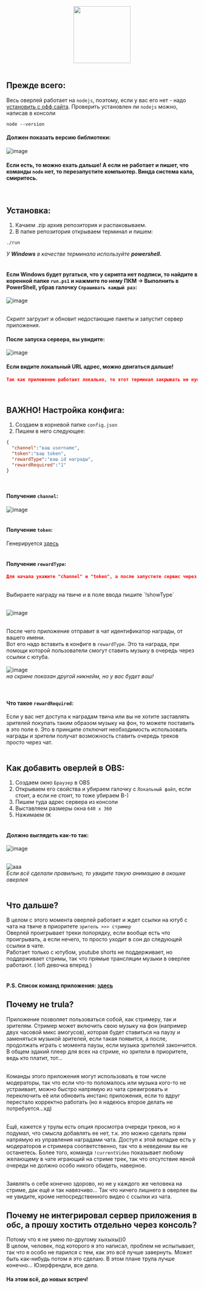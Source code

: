 <div align="center">
  <img src="https://github.com/supchyan/kimi-music-obs/assets/123704468/04b49f24-2f25-47a5-8a87-d5eac141359e" height="150" />
</div>
<br/>

## Прежде всего:
Весь оверлей работает на `nodejs`, поэтому, если у вас его нет - надо [установить с офф сайта](https://nodejs.org/en). Проверить установлен ли `nodejs` можно, написав в консоли
```
node --version
```
#### Должен показать версию библиотеки:
![image](https://github.com/supchyan/kimi-music-obs/assets/123704468/8c959592-fc39-4211-ad79-5d7590537e23)

#### Если есть, то можно ехать дальше! А если не работает и пишет, что команды `node` нет, то перезапустите компьютер. Винда система кала, смиритесь.
<br/>

## Установка:
1. Качаем .zip архив репозитория и распаковываем.
2. В папке репозитория открываем терминал и пишем:
```
./run
```
*У **Windows** в качестве терминала используйте **powershell.*** <br/><br/>

#### Если Windows будет ругаться, что у скрипта нет подписи, то найдите в коренной папке `run.ps1` и нажмите по нему ПКМ -> Выполнить в PowerShell, убрав галочку `Спрашивать каждый раз`:
![image](https://github.com/supchyan/kimi-music-obs/assets/123704468/9b26d119-adb7-4deb-9057-6b7196f5b083)
<br/><br/>

Скрипт загрузит и обновит недостающие пакеты и запустит сервер приложения.<br/>
#### После запуска сервера, вы увидите:
![image](https://github.com/supchyan/kimi-music-obs/assets/123704468/22c7d85f-2126-46bb-9692-996574481258)
#### Если видите локальный URL адрес, можно двигаться дальше!
```json
Так как приложение работает локально, то этот терминал закрывать не нужно. Он должен болтаться фоном, пока вы используете приложение.
```
<br/>

## ВАЖНО! Настройка конфига:
1. Создаем в корневой папке `config.json`
2. Пишем в него следующее:
```json
{
  "channel":"ваш username",
  "token":"ваш token",
  "rewardType":"ваш id награды",
  "rewardRequired":"1"
}
```
<br/>

#### Получение `channel`:
![image](https://github.com/supchyan/kimi-music-obs/assets/123704468/ca9668b3-b4e1-4372-a02b-e02240e879ed)
<br/><br/>

#### Получение `token`: 
Генерируется [здесь](https://twitchapps.com/tmi/)
<br/><br/>

#### Получение `rewardType`:
```json
Для начала укажите "channel" и "token", а после запустите сервис через ./run
```
<br/>
Выбираете награду на твиче и в поле ввода пишите `!showType` <br/><br/>

![image](https://github.com/supchyan/kimi-music-obs/assets/123704468/56780f48-e518-4014-80a9-8dc7ccb8199f)
<br/><br/>

После чего приложение отправит в чат идентификатор награды, от вашего имени. <br/>
Вот его надо вставить в конфиге в `rewardType`. Это та награда, при помощи которой пользователи смогут ставить музыку в очередь через ссылки с ютуба. <br/><br/>
![image](https://github.com/supchyan/kimi-music-obs/assets/123704468/1a29a61d-a7ca-4319-b3fb-090d56a68c2f)<br/>
*на скрине показан другой никнейм, но у вас будет ваш!* <br/>
<br/><br/>

#### Что такое `rewardRequired`:
Если у вас нет доступа к наградам твича или вы не хотите заставлять зрителей покупать таким образом музыку на фон, то можете поставить в это поле `0`. Это в принципе отключит необходимость использовать награды и зрители получат возможность ставить очередь треков просто через чат.
<br/><br/>

## Как добавить оверлей в OBS:
1. Создаем окно `Браузер` в OBS
2. Открываем его свойства и убираем галочку с `Локальный файл`, если стоит, а если не стоит, то тоже убираем В-)
3. Пишем туда адрес сервера из консоли
4. Выставляем размеры окна `640 x 360`
5. Нажимаем `ОК`
<br/><br/>
#### Должно выглядеть как-то так:
![image](https://github.com/supchyan/kimi-music-obs/assets/123704468/9a5b4bc2-ca16-4013-9ba0-fc922550d353)
<br/><br/>

![aaa](https://github.com/supchyan/kimi-music-obs/assets/123704468/02ed85dd-c6dc-42f3-b462-98fc24f92476)<br/>
*Если всё сделали правильно, то увидите такую анимацию в окошке оверлея*
<br/><br/>

## Что дальше?
В целом с этого момента оверлей работает и ждет ссылки на ютуб с чата на твиче в приоритете `зритель >>> стример` <br/>
Оверлей проигрывает треки попорядку, если вообще есть что проигрывать, а если нечего, то просто уходит в сон до следующей ссылки в чате. <br/>
Работает только с ютубом, youtube shorts не поддерживает, но поддерживает стримы, так что прямые трансляции музыки в оверлее работают. ( lofi девочка вперед )
<br/><br/>

#### P.S. Список команд приложения: [здесь](https://github.com/supchyan/kimi-music-obs/blob/main/COMMANDS.md)

## Почему не trula?
Приложение позволяет пользоваться собой, как стримеру, так и зрителям. Стример может включить свою музыку на фон (например двух часовой микс амогусов), которая будет ставиться на паузу и заменяться музыкой зрителей, если такая появится, а после, продолжать играть с момента паузы, если музыка зрителей закончится. В общем эдакий плеер для всех на стриме, но зрители в приоритете, ведь кто платит, тот...<br/><br/>

Команды этого приложения могут использовать в том числе модераторы, так что если что-то поломалось или музыка кого-то не устраивает, можно быстро напрямую из чата среаигровать и переключить её или обновить инстанс приложения, если то вдруг перестало корректно работать (но я надеюсь второе делать не потребуется...хд)<br/><br/>

Ещё, кажется у трулы есть опция просмотра очереди треков, но я подумал, что смысла добавлять ее нет, т.к. это можно сделать прям напрямую из управления наградами чата. Доступ к этой вкладке есть у модераторов и стримера соответственно, так что в неведении вы не останетесь. Более того, команда `!currentVideo` показывает любому желающему в чате играющий на стриме трек, так что отсутствие явной очереди не должно особо никого обидеть, наверное.<br/><br/>

Заявлять о себе конечно здорово, но не у каждого же человека на стриме, дак ещё и так навязчиво... Так что ничего лишнего в оверлее вы не увидите, кроме непосредственного видео с ссылки из чата.

## Почему не интегрировал сервер приложения в обс, а прошу хостить отдельно через консоль?
Потому что я не умею по-другому хыхыхы))0<br/>
В целом, человек, под которого я это написал, проблем не испытывает, так что я особо не парился с тем, как это всё лучше завернуть. Может быть как-нибудь потом я это сделаю. В этом плане трула лучше конечно... Юзерфрендли, все дела.


#### На этом всё, до новых встреч!

